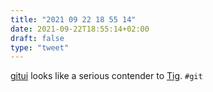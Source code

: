 ```yaml
---
title: "2021 09 22 18 55 14"
date: 2021-09-22T18:55:14+02:00
draft: false
type: "tweet"
---
```

[gitui](https://github.com/extrawurst/gitui) looks like a serious contender to [Tig](https://jonas.github.io/tig/). `#git`
